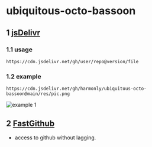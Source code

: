 # ubiquitous-octo-bassoon
## 1 [jsDelivr](https://www.jsdelivr.com/?docs=gh)
### 1.1 usage
```
https://cdn.jsdelivr.net/gh/user/repo@version/file
```
### 1.2 example
```
https://cdn.jsdelivr.net/gh/harmonly/ubiquitous-octo-bassoon@main/res/pic.png
```
![example 1](https://cdn.jsdelivr.net/gh/harmonly/ubiquitous-octo-bassoon@main/res/pic.png)

## 2 [FastGithub](https://github.com/dotnetcore/FastGithub)
* access to github without lagging.
